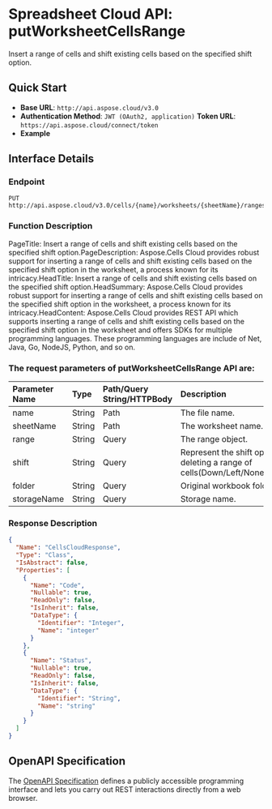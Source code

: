 # **Spreadsheet Cloud API: putWorksheetCellsRange**

Insert a range of cells and shift existing cells based on the specified shift option. 


## **Quick Start**

- **Base URL**: `http://api.aspose.cloud/v3.0`
- **Authentication Method**: `JWT (OAuth2, application)`  **Token URL**: `https://api.aspose.cloud/connect/token`
- **Example** 

## **Interface Details**

### **Endpoint** 

```
PUT http://api.aspose.cloud/v3.0/cells/{name}/worksheets/{sheetName}/ranges
```
### **Function Description**
PageTitle: Insert a range of cells and shift existing cells based on the specified shift option.PageDescription: Aspose.Cells Cloud provides robust support for inserting a range of cells and shift existing cells based on the specified shift option in the worksheet, a process known for its intricacy.HeadTitle: Insert a range of cells and shift existing cells based on the specified shift option.HeadSummary: Aspose.Cells Cloud provides robust support for inserting a range of cells and shift existing cells based on the specified shift option in the worksheet, a process known for its intricacy.HeadContent: Aspose.Cells Cloud provides REST API which supports inserting a range of cells and shift existing cells based on the specified shift option in the worksheet and offers SDKs for multiple programming languages. These programming languages are include of Net, Java, Go, NodeJS, Python, and so on.

### The request parameters of **putWorksheetCellsRange** API are: 

| Parameter Name | Type | Path/Query String/HTTPBody | Description | 
| :- | :- | :- |:- | 
|name|String|Path|The file name.|
|sheetName|String|Path|The worksheet name.|
|range|String|Query|The range object.|
|shift|String|Query|Represent the shift options when deleting a range of cells(Down/Left/None/Right/Up).|
|folder|String|Query|Original workbook folder.|
|storageName|String|Query|Storage name.|

### **Response Description**
```json
{
  "Name": "CellsCloudResponse",
  "Type": "Class",
  "IsAbstract": false,
  "Properties": [
    {
      "Name": "Code",
      "Nullable": true,
      "ReadOnly": false,
      "IsInherit": false,
      "DataType": {
        "Identifier": "Integer",
        "Name": "integer"
      }
    },
    {
      "Name": "Status",
      "Nullable": true,
      "ReadOnly": false,
      "IsInherit": false,
      "DataType": {
        "Identifier": "String",
        "Name": "string"
      }
    }
  ]
}
```


## OpenAPI Specification

The [OpenAPI Specification](https://reference.aspose.cloud/cells/#/RangesController/PutWorksheetCellsRange) defines a publicly accessible programming interface and lets you carry out REST interactions directly from a web browser.

